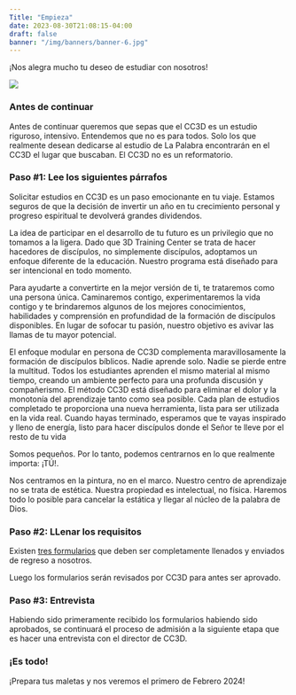 ```yaml
---
Title: "Empieza"
date: 2023-08-30T21:08:15-04:00
draft: false
banner: "/img/banners/banner-6.jpg"
---
```


¡Nos alegra mucho tu deseo de estudiar con nosotros!

![](/img/attention.svg)

 ### Antes de continuar

Antes de continuar queremos que sepas que el CC3D es un estudio riguroso, intensivo. Entendemos que no es para todos. Solo los que realmente desean dedicarse al estudio de La Palabra encontrarán en el CC3D el lugar que buscaban. El CC3D no es un reformatorio. 

### Paso #1: Lee los siguientes párrafos

Solicitar estudios en CC3D es un paso emocionante en tu viaje. Estamos seguros de que la decisión de invertir un año en tu crecimiento personal y progreso espiritual te devolverá grandes dividendos.



La idea de participar en el desarrollo de tu futuro es un privilegio que no tomamos a la ligera. Dado que 3D Training Center se trata de hacer hacedores de discípulos, no simplemente discípulos, adoptamos un enfoque diferente de la educación. Nuestro programa está diseñado para ser intencional en todo momento.

 

Para ayudarte a convertirte en la mejor versión de ti, te trataremos como una persona única. Caminaremos contigo, experimentaremos la vida contigo y te brindaremos algunos de los mejores conocimientos, habilidades y comprensión en profundidad de la formación de discípulos disponibles. En lugar de sofocar tu pasión, nuestro objetivo es avivar las llamas de tu mayor potencial.



El enfoque modular en persona de CC3D complementa maravillosamente la formación de discípulos bíblicos. Nadie aprende solo. Nadie se pierde entre la multitud. Todos los estudiantes aprenden el mismo material al mismo tiempo, creando un ambiente perfecto para una profunda discusión y compañerismo. El método CC3D está diseñado para eliminar el dolor y la monotonía del aprendizaje tanto como sea posible. Cada plan de estudios completado te proporciona una nueva herramienta, lista para ser utilizada en la vida real. Cuando hayas terminado, esperamos que te vayas inspirado y lleno de energía, listo para hacer discípulos donde el Señor te lleve por el resto de tu vida

 
Somos pequeños. Por lo tanto, podemos centrarnos en lo que realmente importa: ¡TÚ!. 

Nos centramos en la pintura, no en el marco. Nuestro centro de aprendizaje no se trata de estética. Nuestra propiedad es intelectual, no física. Haremos todo lo posible para cancelar la estática y llegar al núcleo de la palabra de Dios.

 ### Paso #2: LLenar los requisitos

Existen [tres formularios](/admisiones/admision/) que deben ser completamente llenados y enviados de regreso a nosotros. 

Luego los formularios serán revisados por CC3D para antes ser aprovado. 

### Paso #3: Entrevista

 Habiendo sido primeramente recibido los formularios habiendo sido aprobados, se continuará el proceso de admisión a la siguiente etapa que es hacer una entrevista con el director de CC3D. 

### ¡Es todo! 

¡Prepara tus maletas y nos veremos el primero de Febrero 2024!
